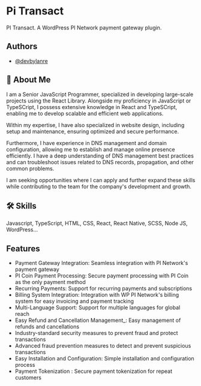 # Pi Transact

PI Transact. A WordPress PI Network payment gateway plugin.

## Authors

- [@devbylanre](https://www.github.com/devbylanre)

## 🚀 About Me

I am a Senior JavaScript Programmer, specialized in developing large-scale
projects using the React Library. Alongside my proficiency in JavaScript or
TypeSCript, I possess extensive knowledge in React and TypeSCript, enabling me
to develop scalable and efficient web applications.

Within my expertise, I have also specialized in website design, including setup
and maintenance, ensuring optimized and secure performance.

Furthermore, I have experience in DNS management and domain configuration,
allowing me to establish and manage online presence efficiently. I have a deep
understanding of DNS management best practices and can troubleshoot issues
related to DNS records, propagation, and other common problems.

I am seeking opportunities where I can apply and further expand these skills
while contributing to the team for the company's development and growth.

## 🛠 Skills

Javascript, TypeScript, HTML, CSS, React, React Native, SCSS, Node JS,
WordPress...

## Features

- Payment Gateway Integration: Seamless integration with PI Network's payment
  gateway
- PI Coin Payment Processing: Secure payment processing with PI Coin as the only
  payment method
- Recurring Payments: Support for recurring payments and subscriptions
- Billing System Integration: Integration with WP PI Network's billing system
  for easy invoicing and payment tracking
- Multi-Language Support: Support for multiple languages for global reach
- Easy Refund and Cancellation Management\_: Easy management of refunds and
  cancellations
- Industry-standard security measures to prevent fraud and protect transactions
- Advanced fraud prevention measures to detect and prevent suspicious
  transactions
- Easy Installation and Configuration: Simple installation and configuration
  process
- Payment Tokenization : Secure payment tokenization for repeat customers

